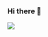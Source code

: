 ### Hi there 👋

<!--
**Peyman2012/Peyman2012** is a ✨ _special_ ✨ repository because its `README.md` (this file) appears on your GitHub profile.

Here are some ideas to get you started:

- 🔭 I’m currently working on ...
- 🌱 I’m currently learning ...
- 👯 I’m looking to collaborate on ...
- 🤔 I’m looking for help with ...
- 💬 Ask me about ...
- 📫 How to reach me: ...
- 😄 Pronouns: ...
- ⚡ Fun fact: ...
-->
<a href=&quothttps://github.com/Peyman2012&quot>
<img align=&quotcenter&quot src=&quothttps://github-readme-stats.vercel.app/api?username=Peyman2012&show_icons=true&count_private=true&include_all_commits=true&quot /></a>
